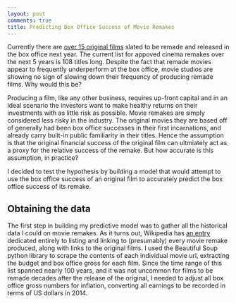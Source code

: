 ```yaml
---
layout: post
comments: true
title: Predicting Box Office Success of Movie Remakes
---
```



Currently there are [over 15 original films](http://www.imdb.com/list/ls052091214/?start=1&view=detail&sort=release_date_us:desc&defaults=1&scb=0.48789280536584556) slated to be remade and released in the box office next year.  The current list for appoved cinema remakes over the next 5 years is 108 titles long. Despite the fact that remade movies appear to frequently underperform at the box office, movie studios are showing no sign of slowing down their frequency of producing remade films. Why would this be?  

Producing a film, like any other business, requires up-front capital and in an ideal scenario the investors want to make healthy returns on their investments with as little risk as possible. Movie remakes are simply considered less risky in the industry. The original movies they are based off of generally had been box office successes in their first incarnations, and already carry built-in public familiarity in their titles. Hence the assumption is that the original financial success of the original film can ultmiately act as a proxy for the relative success of the remake. But how accurate is this assumption, in practice?  

I decided to test the hypothesis by building a model that would attempt to use the box office success of an original film to accurately predict the box office success of its remake.  

## Obtaining the data

The first step in building my predictive model was to gather all the historical data I could on movie remakes.  As it turns out, Wikipedia has [an entry](http://en.wikipedia.org/wiki/List_of_film_remakes_(A%E2%80%93M)) dedicated entirely to listing and linking to (presumably) every movie remake produced, along with links to the original films.  I used the Beautiful Soup python library to scrape the contents of each individual movie url, extracting the budget and box office gross for each film. Since the time range of this list spanned nearly 100 years, and it was not uncommon for films to be remade decades after the release of the original, I needed to adjust all box office gross numbers for inflation, converting all earnings to be recorded in terms of US dollars in 2014. 
